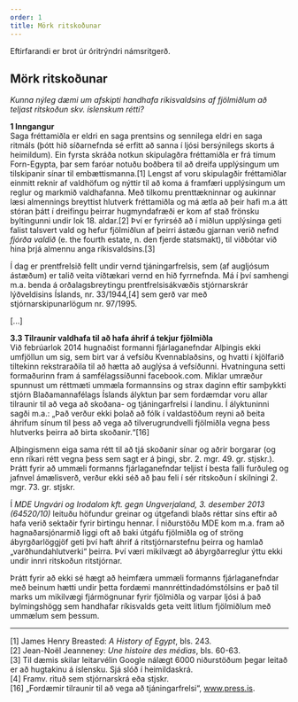 ```yaml
---
order: 1
title: Mörk ritskoðunar
---
```


Eftirfarandi er brot úr óritrýndri námsritgerð.

## Mörk ritskoðunar

*Kunna nýleg dæmi um afskipti handhafa ríkisvaldsins af fjölmiðlum að teljast ritskoðun skv. íslenskum rétti?*

**1 Inngangur**  
Saga fréttamiðla er eldri en saga prentsins og sennilega eldri en saga ritmáls (þótt hið síðarnefnda sé erfitt að sanna í ljósi bersýnilegs skorts á heimildum). Ein fyrsta skráða notkun skipulagðra fréttamiðla er frá tímum Forn-Egypta, þar sem faróar notuðu boðbera til að dreifa upplýsingum um tilskipanir sínar til embættismanna.[1]  Lengst af voru skipulagðir fréttamiðlar einmitt reknir af valdhöfum og nýttir til að koma á framfæri upplýsingum um reglur og markmið valdhafanna. Með tilkomu prenttækninnar og aukinnar læsi almennings breyttist hlutverk fréttamiðla og má ætla að þeir hafi m.a átt stóran þátt í dreifingu þeirrar hugmyndafræði er kom af stað frönsku byltingunni undir lok 18. aldar.[2]  Því er fyrirséð að í miðlun upplýsinga geti falist talsvert vald og hefur fjölmiðlun af þeirri ástæðu gjarnan verið nefnd *fjórða valdið* (e. the fourth estate, n. den fjerde statsmakt), til viðbótar við hina þrjá almennu anga ríkisvaldsins.[3]

Í dag er prentfrelsið fellt undir vernd tjáningarfrelsis, sem (af augljósum ástæðum) er talið veita víðtækari vernd en hið fyrrnefnda. Má í því samhengi m.a. benda á orðalagsbreytingu prentfrelsisákvæðis stjórnarskrár lýðveldisins Íslands, nr. 33/1944,[4]  sem gerð var með stjórnarskipunarlögum nr. 97/1995.

[...]

**3.3 Tilraunir valdhafa til að hafa áhrif á tekjur fjölmiðla**  
Við febrúarlok 2014 hugnaðist formanni fjárlaganefndar Alþingis ekki umfjöllun um sig, sem birt var á vefsíðu Kvennablaðsins, og hvatti í kjölfarið tiltekinn rekstraraðila til að hætta að auglýsa á vefsíðunni. Hvatninguna setti formaðurinn fram á samfélagssíðunni facebook.com. Miklar umræður spunnust um réttmæti ummæla formannsins og strax daginn eftir samþykkti stjórn Blaðamannafélags Íslands ályktun þar sem fordæmdar voru allar tilraunir til að vega að skoðana- og tjáningarfrelsi í landinu. Í ályktuninni sagði m.a.: „Það verður ekki þolað að fólk í valdastöðum reyni að beita áhrifum sínum til þess að vega að tilverugrundvelli fjölmiðla vegna þess hlutverks þeirra að birta skoðanir.“[16]

Alþingismenn eiga sama rétt til að tjá skoðanir sínar og aðrir borgarar (og enn ríkari rétt vegna þess sem sagt er á þingi, sbr. 2. mgr. 49. gr. stjskr.). Þrátt fyrir að ummæli formanns fjárlaganefndar teljist í besta falli furðuleg og jafnvel ámælisverð, verður ekki séð að þau feli í sér ritskoðun í skilningi 2. mgr. 73. gr. stjskr.

Í *MDE Ungvári og Irodalom kft. gegn Ungverjaland, 3. desember 2013 (64520/10)* leituðu höfundur greinar og útgefandi blaðs réttar síns eftir að hafa verið sektaðir fyrir birtingu hennar. Í niðurstöðu MDE kom m.a. fram að hagnaðarsjónarmið liggi oft að baki útgáfu fjölmiðla og of ströng ábyrgðarlöggjöf geti því haft áhrif á ritstjórnarstefnu þeirra og hamlað „varðhundahlutverki“ þeirra. Því væri mikilvægt að ábyrgðarreglur ýttu ekki undir innri ritskoðun ritstjórnar.

Þrátt fyrir að ekki sé hægt að heimfæra ummæli formanns fjárlaganefndar með beinum hætti undir þetta fordæmi mannréttindadómstólsins er það til marks um mikilvægi fjármögnunar fyrir fjölmiðla og varpar ljósi á það bylmingshögg sem handhafar ríkisvalds geta veitt litlum fjölmiðlum með ummælum sem þessum.


---
[1] James Henry Breasted: *A History of Egypt*, bls. 243.  
[2] Jean-Noël Jeanneney: *Une histoire des médias*, bls. 60-63.  
[3] Til dæmis skilar leitarvélin Google nálægt 6000 niðurstöðum þegar leitað er að hugtakinu á íslensku. Sjá slóð í heimildaskrá.  
[4] Framv. rituð sem stjórnarskrá eða stjskr.  
[16] „Fordæmir tilraunir til að vega að tjáningarfrelsi“, www.press.is.

